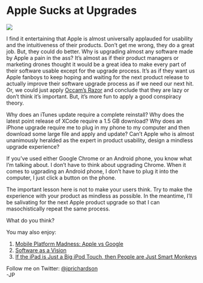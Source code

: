 <!--
id: 1313633370
link: http://techneur.com/post/1313633370/apple-sucks-at-upgrades
slug: apple-sucks-at-upgrades
date: Thu Oct 14 2010 11:00:40 GMT-0500 (CDT)
publish: 2010-10-014
tags: apple, google
-->


Apple Sucks at Upgrades
=======================

![](http://media.tumblr.com/tumblr_laaewfcyd01qzbc4f.jpg)

I find it entertaining that Apple is almost universally applauded for
usability and the intuitiveness of their products. Don’t get me wrong,
they do a great job. But, they could do better. Why is upgrading almost
any software made by Apple a pain in the ass? It’s almost as if their
product managers or marketing drones thought it would be a great idea to
make every part of their software usable except for the upgrade process.
It’s as if they want us Apple fanboys to keep hoping and waiting for the
next product release to actually improve their software upgrade process
as if we need our next hit. Or, we could just apply [Occam’s
Razor](http://en.wikipedia.org/wiki/Occam's_razor) and conclude that
they are lazy or don’t think it’s important. But, it’s more fun to apply
a good conspiracy theory.

Why does an iTunes update require a complete reinstall? Why does the
latest point release of XCode require a 1.5 GB download? Why does an
iPhone upgrade require me to plug in my phone to my computer and then
download some large file and apply and update? Can’t Apple who is almost
unanimously heralded as the expert in product usability, design a
mindless upgrade experience?

If you’ve used either Google Chrome or an Android phone, you know what
I’m talking about. I don’t have to think about upgrading Chrome. When it
comes to ugprading an Android phone, I don’t have to plug it into the
computer, I just click a button on the phone.

The important lesson here is not to make your users think. Try to make
the experience with your product as mindless as possible. In the
meantime, I’ll be salivating for the next Apple product upgrade so that
I can masochistically repeat the same process.

What do you think?

You may also enjoy:

1.  [Mobile Platform Madness: Apple vs
    Google](http://techneur.com/post/1131451546/mobile-platform-madness-apple-vs-google)
2.  [Software as a
    Vision](http://techneur.com/post/696422394/software-as-a-vision)
3.  [If the iPad is Just a Big iPod Touch, then People are Just Smart
    Monkeys](http://techneur.com/post/519935580/ipad-smart-monkey)

Follow me on Twitter: [@jprichardson](http://twitter.com/jprichardson)\
-JP

